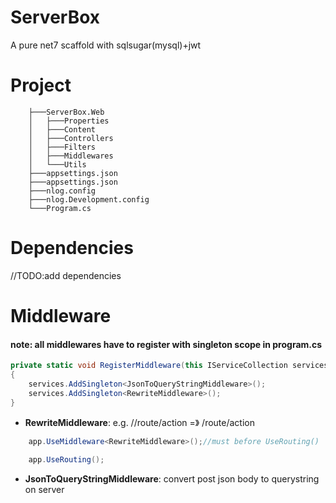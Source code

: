 # ServerBox
A pure net7 scaffold with sqlsugar(mysql)+jwt

# Project
```
    ├───ServerBox.Web
    │   ├───Properties
    │   ├───Content
    │   ├───Controllers
    │   ├───Filters
    │   ├───Middlewares
    │   └───Utils
    ├───appsettings.json
    ├───appsettings.json
    ├───nlog.config
    ├───nlog.Development.config
    └───Program.cs
```
# Dependencies
//TODO:add dependencies
# Middleware

#### note: all middlewares have to register with singleton scope in program.cs

```csharp
private static void RegisterMiddleware(this IServiceCollection services)
{
    services.AddSingleton<JsonToQueryStringMiddleware>();
    services.AddSingleton<RewriteMiddleware>();
}
```
- <strong>RewriteMiddleware</strong>: e.g.  //route/action =》 /route/action 

```csharp
    app.UseMiddleware<RewriteMiddleware>();//must before UseRouting()
    
    app.UseRouting();
```
- <strong>JsonToQueryStringMiddleware</strong>:  convert post json body to querystring on server


